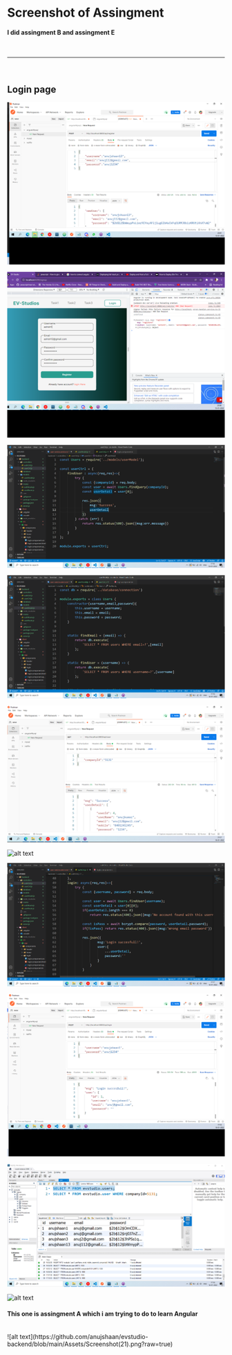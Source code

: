 <h1>Screenshot of Assingment</h1>
<h4>I did assingment B and assingment E</h4>
<br/>
<hr/>
<br/>
<h2>Login page</h2>

![alt text](https://github.com/anujshaan/evstudio-backend/blob/main/Assets/loginPostman.png?raw=true)

![alt text](https://github.com/anujshaan/evstudio-backend/blob/main/Assets/loginFrontend.png?raw=true)

![alt text](https://github.com/anujshaan/evstudio-backend/blob/main/Assets/Screenshot(22).png?raw=true)

![alt text](https://github.com/anujshaan/evstudio-backend/blob/main/Assets/Screenshot(23).png?raw=true)

![alt text](https://github.com/anujshaan/evstudio-backend/blob/main/Assets/Screenshot(25).png?raw=true)

![alt text](https://github.com/anujshaan/evstudio-backend/blob/main/Assets/Screenshot(26).png?raw=true)

![alt text](https://github.com/anujshaan/evstudio-backend/blob/main/Assets/Screenshot(27).png?raw=true)

![alt text](https://github.com/anujshaan/evstudio-backend/blob/main/Assets/Screenshot(28).png?raw=true)

![alt text](https://github.com/anujshaan/evstudio-backend/blob/main/Assets/Screenshot(29).png?raw=true)

![alt text](https://github.com/anujshaan/evstudio-backend/blob/main/Assets/Screenshot(30).png?raw=true)

<h4>This one is assingment A which i am trying to do to learn Angular</h4>
<br/>
![alt text](https://github.com/anujshaan/evstudio-backend/blob/main/Assets/Screenshot(21).png?raw=true)


